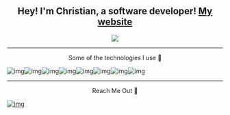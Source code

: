 
<div align="center" style="display: inline-block">
      <h2>Hey! I'm Christian, a software developer!       <a href="https://christiandev.com.br">My website</a>
</h2>
   <a href="#"><img align="center" src="https://github-readme-stats-sigma-five.vercel.app/api/top-langs/?username=ChristianDantasCaires&theme=react&line_height=40&hide=css"/></a>
    <hr></hr>
  <p align="center">Some of the technologies I use 🤖</p>
  <div align="center" style="display: flex">
     <img align="center" alt="img" src="https://img.shields.io/badge/HTML5-E34F26?style=for-the-badge&logo=html5&logoColor=white"/>
     <img align="center" alt="img" src="https://img.shields.io/badge/CSS3-1572B6?style=for-the-badge&logo=css3&logoColor=white"/>
     <img align="center" alt="img" src="https://img.shields.io/badge/JavaScript-F7DF1E?style=for-the-badge&logo=javascript&logoColor=black"/>
     <img align="center" alt="img" src="https://img.shields.io/badge/TypeScript-007ACC?style=for-the-badge&logo=typescript&logoColor=white"/>
     <img align="center" alt="img" src="https://img.shields.io/badge/React-20232A?style=for-the-badge&logo=react&logoColor=61DAFB"/>
     <img align="center" alt="img" src="https://img.shields.io/badge/Node.js-43853D?style=for-the-badge&logo=node.js&logoColor=white"/>
     <img align="center" alt="img" src="https://img.shields.io/badge/c%23-%23239120.svg?style=for-the-badge&logo=c-sharp&logoColor=white"/>
     <img align="center" alt="img" src="https://img.shields.io/badge/.NET-5C2D91?style=for-the-badge&logo=.net&logoColor=white"/>
   </div>

   <hr></hr>
  <p align="center">Reach Me Out 🔎</p>
  <div align="center" style="display: flex">
    <a href="https://www.linkedin.com/in/christiandantascaires/" target="_blank">
               <img align="center" alt="img" src="https://img.shields.io/badge/LinkedIn-0077B5?style=for-the-badge&logo=linkedin&logoColor=white"/>
            </a>
   </div>
   
   
</div>  
